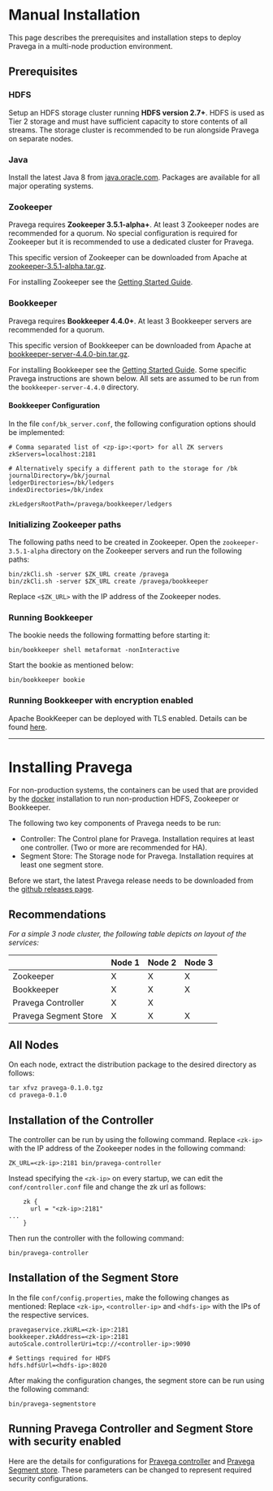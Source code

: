 <!--
Copyright (c) 2017 Dell Inc., or its subsidiaries. All Rights Reserved.

Licensed under the Apache License, Version 2.0 (the "License");
you may not use this file except in compliance with the License.
You may obtain a copy of the License at

    http://www.apache.org/licenses/LICENSE-2.0
-->
# Manual Installation

This page describes the prerequisites and installation steps to deploy Pravega in a multi-node production environment.

## Prerequisites

### HDFS

Setup an HDFS storage cluster running **HDFS version 2.7+**. HDFS is used as Tier 2 storage and must have
sufficient capacity to store contents of all streams. The storage cluster is recommended to be run
alongside Pravega on separate nodes.

### Java

Install the latest Java 8 from [java.oracle.com](http://java.oracle.com). Packages are available
for all major operating systems.

### Zookeeper

Pravega requires **Zookeeper 3.5.1-alpha+**. At least 3 Zookeeper nodes are recommended for a quorum. No special configuration is required for Zookeeper but it is recommended to use a dedicated cluster for Pravega.

This specific version of Zookeeper can be downloaded from Apache at [zookeeper-3.5.1-alpha.tar.gz](https://archive.apache.org/dist/zookeeper/zookeeper-3.5.1-alpha/zookeeper-3.5.1-alpha.tar.gz).

For installing Zookeeper see the [Getting Started Guide](http://zookeeper.apache.org/doc/r3.5.1-alpha/zookeeperStarted.html).

### Bookkeeper

Pravega requires **Bookkeeper 4.4.0+**. At least 3 Bookkeeper servers are recommended for a quorum.

This specific version of Bookkeeper can be downloaded from Apache at [bookkeeper-server-4.4.0-bin.tar.gz](https://archive.apache.org/dist/bookkeeper/bookkeeper-4.4.0//bookkeeper-server-4.4.0-bin.tar.gz).

For installing Bookkeeper see the [Getting Started Guide](http://bookkeeper.apache.org/docs/r4.4.0/bookkeeperStarted.html).
Some specific Pravega instructions are shown below. All sets are assumed to be run from the `bookkeeper-server-4.4.0` directory.

#### Bookkeeper Configuration

In the file `conf/bk_server.conf`, the following configuration options should be implemented:

```
# Comma separated list of <zp-ip>:<port> for all ZK servers
zkServers=localhost:2181

# Alternatively specify a different path to the storage for /bk
journalDirectory=/bk/journal
ledgerDirectories=/bk/ledgers
indexDirectories=/bk/index

zkLedgersRootPath=/pravega/bookkeeper/ledgers
```

### Initializing Zookeeper paths

The following paths need to be created in Zookeeper. Open the `zookeeper-3.5.1-alpha` directory on the Zookeeper servers and run the following paths:

```
bin/zkCli.sh -server $ZK_URL create /pravega
bin/zkCli.sh -server $ZK_URL create /pravega/bookkeeper
```
Replace `<$ZK_URL>` with the IP address of the Zookeeper nodes.

### Running Bookkeeper

The bookie needs the following formatting before starting it:

```
bin/bookkeeper shell metaformat -nonInteractive
```

Start the bookie as mentioned below:

```
bin/bookkeeper bookie
```
### Running Bookkeeper with encryption enabled
Apache BookKeeper can be deployed with TLS enabled. Details can be found [here](https://bookkeeper.apache.org/docs/latest/security/tls/).

---
# Installing Pravega

For non-production systems, the containers can be used that are provided by the [docker](docker-swarm.md) installation to run non-production HDFS, Zookeeper or Bookkeeper.

The following two key components of Pravega needs to be run:
- Controller: The Control plane for Pravega. Installation requires at least one controller. \(Two or more are recommended for HA\).
- Segment Store: The Storage node for Pravega. Installation requires at least one segment store.

Before we start, the latest Pravega release needs to be downloaded from the [github releases page](https://github.com/pravega/pravega/releases).

## Recommendations

_For a simple 3 node cluster, the following table depicts on layout of the services:_

|                       | Node 1 | Node 2 | Node 3 |
| --------------------- | ------ | ------ | ------ |
| Zookeeper             | X      | X      | X      |
| Bookkeeper            | X      | X      | X      |
| Pravega Controller    | X      | X      |        |
| Pravega Segment Store | X      | X      | X      |

## All Nodes

On each node, extract the distribution package to the desired directory as follows:

```
tar xfvz pravega-0.1.0.tgz
cd pravega-0.1.0
```

## Installation of the Controller

The controller can be run by using the following command. Replace `<zk-ip>` with the IP address of the Zookeeper nodes in the following command:

```
ZK_URL=<zk-ip>:2181 bin/pravega-controller
```

Instead specifying the `<zk-ip>` on every startup, we can edit the `conf/controller.conf` file and change the zk url as follows:

```
    zk {
      url = "<zk-ip>:2181"
...
    }
```

Then run the controller with the following command:

```
bin/pravega-controller
```

## Installation of the Segment Store

In the file `conf/config.properties`, make the following changes as mentioned:
Replace `<zk-ip>`, `<controller-ip>` and `<hdfs-ip>` with the IPs of the respective services.

```
pravegaservice.zkURL=<zk-ip>:2181
bookkeeper.zkAddress=<zk-ip>:2181
autoScale.controllerUri=tcp://<controller-ip>:9090

# Settings required for HDFS
hdfs.hdfsUrl=<hdfs-ip>:8020
```

After making the configuration changes, the segment store can be run using the following command:

```
bin/pravega-segmentstore
```
## Running Pravega Controller and Segment Store with security enabled
Here are the details for configurations for [Pravega controller](../security/pravega-security-configurations.md#pravega-controller) and [Pravega Segment store](../security/pravega-security-configurations.md#pravega-segment-store).
These parameters can be changed to represent required security configurations.
